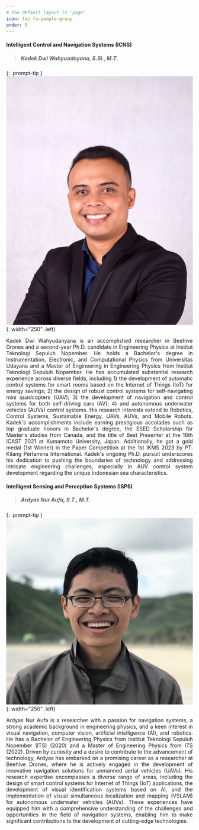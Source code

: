 ```yaml
---
# the default layout is 'page'
icon: fas fa-people-group
order: 5
---
```


<!-- #### **Swarm Intelligence Systems (SIS)**
> **Dr. Hilton Tnunay**
{: .prompt-tip } -->


#### **Intelligent Control and Navigation Systems (ICNS)**

> ##### **Kadek Dwi Wahyuadnyana, S.Si., M.T.**
{: .prompt-tip }
![KDW](/assets/img/people/KDW.jpg){: width="250" .left}
<p style="text-align: justify;">Kadek Dwi Wahyudanyana is an accomplished researcher in Beehive Drones and a second-year Ph.D. candidate in Engineering Physics at Institut Teknologi Sepuluh Nopember. He holds a Bachelor&apos;s degree in Instrumentation, Electronic, and Computational Physics from Universitas Udayana and a Master of Engineering in Engineering Physics from Institut Teknologi Sepuluh Nopember. He has accumulated substantial research experience across diverse fields, including 1) the development of automatic control systems for smart rooms based on the Internet of Things (IoT) for energy savings; 2) the design of robust control systems for self-navigating mini quadcopters (UAV); 3) the development of navigation and control systems for both self-driving cars (AV); 4) and autonomous underwater vehicles (AUVs) control systems. His research interests extend to Robotics, Control Systems, Sustainable Energy, UAVs, AUVs, and Mobile Robots. Kadek&apos;s accomplishments include earning prestigious accolades such as top graduate honors in Bachelor&apos;s degree, the ESED Scholarship for Master&apos;s studies from Canada, and the title of Best Presenter at the 16th ICAST 2021 at Kumamoto University, Japan. Additionally, he got a gold medal (1st Winner) in the Paper Competition at the 1st IKMS 2023 by PT. Kilang Pertamina International. Kadek&apos;s ongoing Ph.D. pursuit underscores his dedication to pushing the boundaries of technology and addressing intricate engineering challenges, especially in AUV control system development regarding the unique Indonesian sea characteristics.</p>

#### **Intelligent Sensing and Perception Systems (ISPS)**
> ##### **Ardyas Nur Aufa, S.T., M.T.**
{: .prompt-tip }
![ANA](/assets/img/people/ANA.jpg){: width="250" .left}
<p style="text-align: justify;">Ardyas Nur Aufa is a researcher with a passion for navigation systems, a strong academic background in engineering physics, and a keen interest in visual navigation, computer vision, artificial intelligence (AI), and robotics. He has a Bachelor of Engineering Physics from Institut Teknologi Sepuluh Nopember (ITS) (2020) and a Master of Engineering Physics from ITS (2022). Driven by curiosity and a desire to contribute to the advancement of technology, Ardyas has embarked on a promising career as a researcher at Beehive Drones, where he is actively engaged in the development of innovative navigation solutions for unmanned aerial vehicles (UAVs). His research expertise encompasses a diverse range of areas, including the design of smart control systems for Internet of Things (IoT) applications, the development of visual identification systems based on AI, and the implementation of visual simultaneous localization and mapping (VSLAM) for autonomous underwater vehicles (AUVs). These experiences have equipped him with a comprehensive understanding of the challenges and opportunities in the field of navigation systems, enabling him to make significant contributions to the development of cutting-edge technologies.</p>